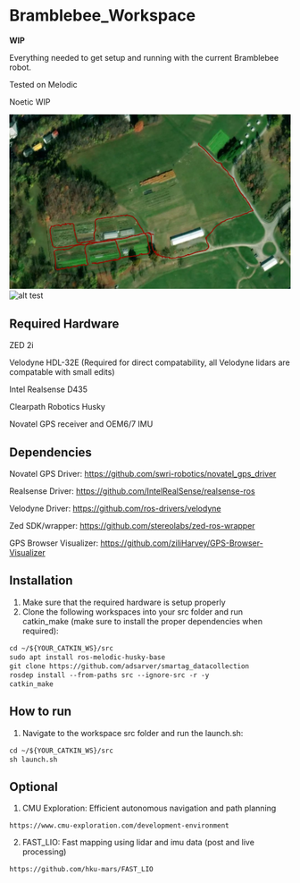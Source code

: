 # Bramblebee_Workspace
  **WIP**
  
  Everything needed to get setup and running with the current Bramblebee robot.
  
  Tested on Melodic
  
  Noetic WIP
  
  ![alt text](https://github.com/wvu-robotics/Bramblebee_Workspace/blob/main/imgs/WVU_Organic_Farm_GPSViz.png?raw=true)
  ![alt test](https://github.com/wvu-robotics/Bramblebee_Workspace/blob/main/imgs/BRAMBLEBEE3.JPG)
  
## Required Hardware

 ZED 2i
 
 Velodyne HDL-32E (Required for direct compatability, all Velodyne lidars are compatable with small edits)
 
 Intel Realsense D435
 
 Clearpath Robotics Husky
 
 Novatel GPS receiver and OEM6/7 IMU
 
## Dependencies
  Novatel GPS Driver: https://github.com/swri-robotics/novatel_gps_driver
  
  Realsense Driver: https://github.com/IntelRealSense/realsense-ros
  
  Velodyne Driver: https://github.com/ros-drivers/velodyne
  
  Zed SDK/wrapper: https://github.com/stereolabs/zed-ros-wrapper
  
  GPS Browser Visualizer: https://github.com/ziliHarvey/GPS-Browser-Visualizer

## Installation
  1. Make sure that the required hardware is setup properly
  2. Clone the following workspaces into your src folder and run catkin_make (make sure to install the proper dependencies when required):
  ```
  cd ~/${YOUR_CATKIN_WS}/src
  sudo apt install ros-melodic-husky-base
  git clone https://github.com/adsarver/smartag_datacollection
  rosdep install --from-paths src --ignore-src -r -y
  catkin_make
  ```
## How to run
  1. Navigate to the workspace src folder and run the launch.sh:
  ```
  cd ~/${YOUR_CATKIN_WS}/src
  sh launch.sh
  ```
  
## Optional
   1. CMU Exploration: Efficient autonomous navigation and path planning
   ```
   https://www.cmu-exploration.com/development-environment
   ```
   2. FAST_LIO: Fast mapping using lidar and imu data (post and live processing)
   ```
   https://github.com/hku-mars/FAST_LIO
   ```
  
